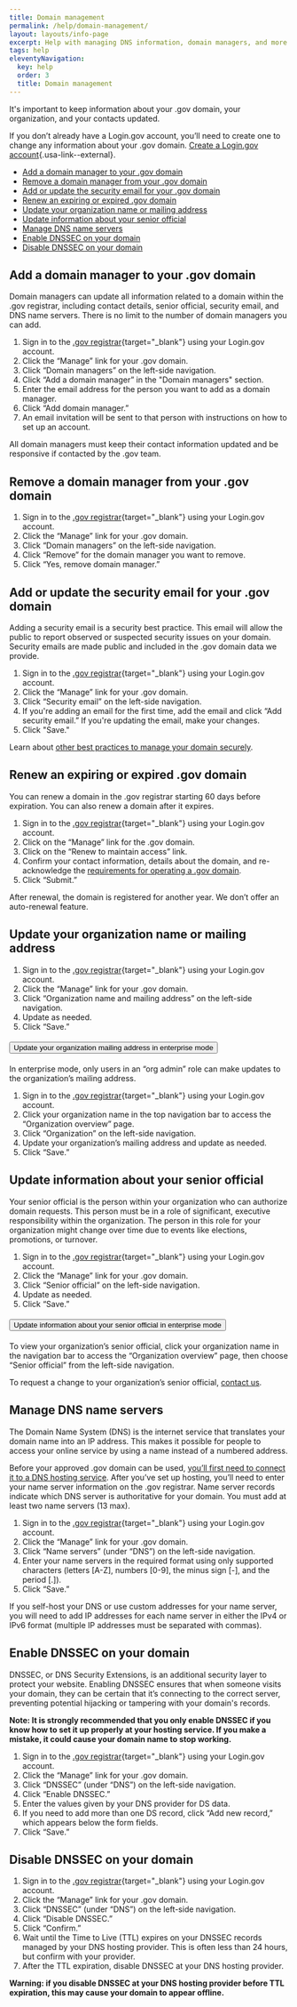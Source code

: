 ```yaml
---
title: Domain management
permalink: /help/domain-management/
layout: layouts/info-page
excerpt: Help with managing DNS information, domain managers, and more
tags: help
eleventyNavigation:
  key: help
  order: 3
  title: Domain management
---
```


It's important to keep information about your .gov domain, your organization, and your contacts updated. 

If you don’t already have a Login.gov account, you’ll need to create one to change any information about your .gov domain. [Create a Login.gov account](https://login.gov/help/get-started/create-your-account/){.usa-link--external}.

- [Add a domain manager to your .gov domain](#add-a-domain-manager-to-your-gov-domain)
- [Remove a domain manager from your .gov domain](#remove-a-domain-manager-from-your-gov-domain)
- [Add or update the security email for your .gov domain](#add-or-update-the-security-email-for-your-gov-domain)
- [Renew an expiring or expired .gov domain](#renew-an-expiring-or-expired-gov-domain) 
- [Update your organization name or mailing address](#update-your-organization-name-or-mailing-address)
- [Update information about your senior official](#update-information-about-your-senior-official)
- [Manage DNS name servers](#manage-dns-name-servers)
- [Enable DNSSEC on your domain](#enable-dnssec-on-your-domain)
- [Disable DNSSEC on your domain](#disable-dnssec-on-your-domain)


## Add a domain manager to your .gov domain

Domain managers can update all information related to a domain within the .gov registrar, including contact details, senior official, security email, and DNS name servers. There is no limit to the number of domain managers you can add.

1. Sign in to the [.gov registrar](https://manage.get.gov){target="_blank"} using your Login.gov account. 
2. Click the “Manage” link for your .gov domain.
3. Click “Domain managers” on the left-side navigation.
4. Click “Add a domain manager” in the "Domain managers" section.
5. Enter the email address for the person you want to add as a domain manager. 
6. Click “Add domain manager.”
7. An email invitation will be sent to that person with instructions on how to set up an account.

All domain managers must  keep their contact information updated and be responsive if contacted by the .gov team.

## Remove a domain manager from your .gov domain

1. Sign in to the [.gov registrar](https://manage.get.gov){target="_blank"} using your Login.gov account. 
2. Click the “Manage” link for your .gov domain.
3. Click “Domain managers” on the left-side navigation.
4. Click “Remove” for the domain manager you want to remove.
5. Click “Yes, remove domain manager.”

## Add or update the security email for your .gov domain

Adding a security email is a security best practice. This email will allow the public to report observed or suspected security issues on your domain. Security emails are made public and included in the .gov domain data we provide.

1. Sign in to the [.gov registrar](https://manage.get.gov){target="_blank"} using your Login.gov account. 
2. Click the “Manage” link for your .gov domain.
3. Click “Security email” on the left-side navigation.
4. If you're adding an email for the first time, add the email and click “Add security email.” If you're updating the email, make your changes.
5. Click "Save."

Learn about [other best practices to manage your domain securely](../../domains/security/).

## Renew an expiring or expired .gov domain

You can renew a domain in the .gov registrar starting 60 days before expiration. You can also renew a domain after it expires.

1. Sign in to the [.gov registrar](https://manage.get.gov){target="_blank"} using your Login.gov account.
2. Click on the “Manage” link for the .gov domain.
3. Click on the “Renew to maintain access” link.
4. Confirm your contact information, details about the domain, and re-acknowledge the [requirements for operating a .gov domain](../../domains/requirements/).
5. Click “Submit.”

After renewal, the domain is registered for another year. We don’t offer an auto-renewal feature. 

## Update your organization name or mailing address

1. Sign in to the [.gov registrar](https://manage.get.gov){target="_blank"} using your Login.gov account.
2. Click the “Manage” link for your .gov domain.
3. Click “Organization name and mailing address” on the left-side navigation.
4. Update as needed.
5. Click “Save.”

<div class="usa-accordion usa-accordion--bordered">
  <h4 class="usa-accordion__heading text-normal">
    <button
      type="button"
      class="usa-accordion__button"
      aria-expanded="false"
      aria-controls="enterprise-mailing-address"
    >
      Update your organization mailing address in enterprise mode
    </button>
  </h4>
  <div id="enterprise-mailing-address" class="usa-accordion__content usa-prose">

In enterprise mode, only users in an “org admin” role can make updates to the organization’s mailing address.


1. Sign in to the [.gov registrar](https://manage.get.gov){target="_blank"} using your Login.gov account.
2. Click your organization name in the top navigation bar to access the “Organization overview” page.
3. Click “Organization” on the left-side navigation.
4. Update your organization’s mailing address and update as needed.
5. Click “Save.”


  </div>
</div>

## Update information about your senior official

Your senior official is the person within your organization who can authorize domain requests. This person must be in a role of significant, executive responsibility within the organization. The person in this role for your organization might change over time due to events like elections, promotions, or turnover.

1. Sign in to the [.gov registrar](https://manage.get.gov){target="_blank"} using your Login.gov account.
2. Click the “Manage” link for your .gov domain.
3. Click “Senior official” on the left-side navigation.
4. Update as needed.
5. Click “Save.”

<div class="usa-accordion usa-accordion--bordered">
  <h4 class="usa-accordion__heading text-normal">
    <button
      type="button"
      class="usa-accordion__button"
      aria-expanded="false"
      aria-controls="enterprise-senior-official"
    >
      Update information about your senior official in enterprise mode
    </button>
  </h4>
  <div id="enterprise-senior-official" class="usa-accordion__content usa-prose">

To view your organization’s senior official, click your organization name in the navigation bar to access the “Organization overview” page, then choose “Senior official” from the left-side navigation.


To request a change to your organization’s senior official, [contact us](../../contact).

  </div>
</div>


## Manage DNS name servers

The Domain Name System (DNS) is the internet service that translates your domain name into an IP address. This makes it possible for people to access your online service by using a name instead of a numbered address.

Before your approved .gov domain can be used, [you’ll first need to connect it to a DNS hosting service](../../domains/moving/#find-dns-hosting-services). After you’ve set up hosting, you’ll need to enter your name server information on the .gov registrar. Name server records indicate which DNS server is authoritative for your domain. You must add at least two name servers (13 max).

1. Sign in to the [.gov registrar](https://manage.get.gov){target="_blank"} using your Login.gov account.
2. Click the “Manage” link for your .gov domain.
3. Click “Name servers” (under “DNS”) on the left-side navigation.
4. Enter your name servers in the required format using only supported characters (letters [A-Z], numbers [0-9], the minus sign [-], and the period [.]).
5. Click “Save.”

If you self-host your DNS or use custom addresses for your name server, you will need to add IP addresses for each name server in either the IPv4 or IPv6 format (multiple IP addresses must be separated with commas).

## Enable DNSSEC on your domain

DNSSEC, or DNS Security Extensions, is an additional security layer to protect your website. Enabling DNSSEC ensures that when someone visits your domain, they can be certain that it’s connecting to the correct server, preventing potential hijacking or tampering with your domain's records. 

<strong>Note: It is strongly recommended that you only enable DNSSEC if you know how to set it up properly at your hosting service. If you make a mistake, it could cause your domain name to stop working.</strong>

1. Sign in to the [.gov registrar](https://manage.get.gov){target="_blank"} using your Login.gov account.
2. Click the “Manage” link for your .gov domain.
3. Click “DNSSEC” (under “DNS”) on the left-side navigation.
4. Click “Enable DNSSEC.”
5. Enter the values given by your DNS provider for DS data.
6. If you need to add more than one DS record, click “Add new record,” which appears below the form fields.
7. Click “Save.”

## Disable DNSSEC on your domain

1. Sign in to the [.gov registrar](https://manage.get.gov){target="_blank"} using your Login.gov account.
2. Click the “Manage” link for your .gov domain.
3. Click “DNSSEC” (under “DNS”) on the left-side navigation.
4. Click “Disable DNSSEC.”
5. Click “Confirm.”
6. Wait until the Time to Live (TTL) expires on your DNSSEC records managed by your DNS hosting provider. This is often less than 24 hours, but confirm with your provider.
7. After the TTL expiration, disable DNSSEC at your DNS hosting provider.

<strong>Warning: if you disable DNSSEC at your DNS hosting provider before TTL expiration, this may cause your domain to appear offline.</strong> 

